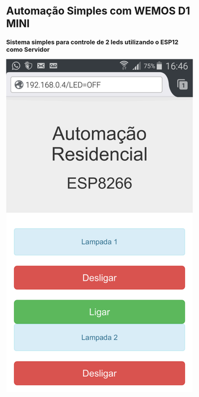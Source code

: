 # Automação Simples com WEMOS D1 MINI

### Sistema simples para controle de 2 leds utilizando o ESP12 como Servidor

![APP](https://github.com/MalvesGO/wemos-mini-basico/blob/master/img/Screenshot_2016-03-06-16-46-39.png?raw=true)